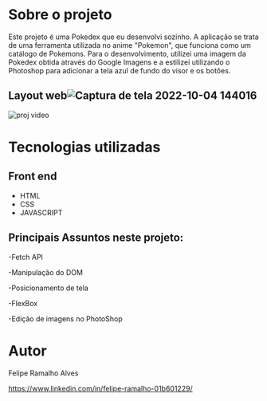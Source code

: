 # Sobre o projeto

Este projeto é uma Pokedex que eu desenvolvi sozinho. A aplicação se trata de uma ferramenta utilizada no anime "Pokemon", que funciona como um catálogo de Pokemons. Para o desenvolvimento, utilizei uma imagem da Pokedex obtida através do Google Imagens e a estilizei utilizando o Photoshop para adicionar a tela azul de fundo do visor e os botões.


## Layout web![Captura de tela 2022-10-04 144016](https://user-images.githubusercontent.com/108680857/193888874-1e10814f-b4a1-43b2-a45a-b4a888cb9815.png)

![proj video](https://user-images.githubusercontent.com/108680857/193888532-4acb0b1a-27d5-4756-b323-35b77184c46e.gif)
# Tecnologias utilizadas
## Front end
- HTML
- CSS
- JAVASCRIPT

## Principais Assuntos neste projeto:

-Fetch API

-Manipulação do DOM

-Posicionamento de tela

-FlexBox

-Edição de imagens no PhotoShop




# Autor

Felipe Ramalho Alves

https://www.linkedin.com/in/felipe-ramalho-01b601229/
